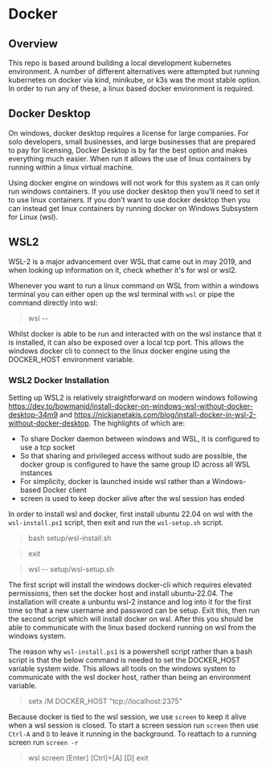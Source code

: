 # Docker

## Overview

This repo is based around building a local development kubernetes environment. A number of different alternatives were attempted but running kubernetes on docker via kind, minikube, or k3s was the most stable option. In order to run any of these, a linux based docker environment is required.

## Docker Desktop

On windows, docker desktop requires a license for large companies. For solo developers, small businesses, and large businesses that are prepared to pay for licensing, Docker Desktop is by far the best option and makes everything much easier. When run it allows the use of linux containers by running within a linux virtual machine. 

Using docker engine on windows will not work for this system as it can only run windows containers. If you use docker desktop then you'll need to set it to use linux containers. If you don't want to use docker desktop then you can instead get linux containers by running docker on Windows Subsystem for Linux (wsl).

## WSL2

WSL-2 is a major advancement over WSL that came out in may 2019, and when looking up information on it, check whether it's for wsl or wsl2.

Whenever you want to run a linux command on WSL from within a windows terminal you can either open up the wsl terminal with `wsl` or pipe the command directly into wsl:

> wsl -- <command>

Whilst docker is able to be run and interacted with on the wsl instance that it is installed, it can also be exposed over a local tcp port. This allows the windows docker cli to connect to the linux docker engine using the DOCKER_HOST environment variable.

### WSL2 Docker Installation

Setting up WSL2 is relatively straightforward on modern windows following <https://dev.to/bowmanjd/install-docker-on-windows-wsl-without-docker-desktop-34m9> and <https://nickjanetakis.com/blog/install-docker-in-wsl-2-without-docker-desktop>. The highlights of which are:

- To share Docker daemon between windows and WSL, it is configured to use a tcp socket
- So that sharing and privileged access without sudo are possible, the docker group is configured to have the same group ID across all WSL instances
- For simplicity, docker is launched inside wsl rather than a Windows-based Docker client
- screen is used to keep docker alive after the wsl session has ended

In order to install wsl and docker, first install ubuntu 22.04 on wsl with the `wsl-install.ps1` script, then exit and run the `wsl-setup.sh` script. 

> bash setup/wsl-install.sh

> exit

> wsl -- setup/wsl-setup.sh

The first script will install the windows docker-cli which requires elevated permissions, then set the docker host and install ubuntu-22.04. The installation will create a unbuntu wsl-2 instance and log into it for the first time so that a new username and password can be setup. Exit this, then run the second script which will install docker on wsl. After this you should be able to communicate with the linux based dockerd running on wsl from the windows system.

The reason why `wsl-install.ps1` is a powershell script rather than a bash script is that the below command is needed to set the DOCKER_HOST variable system wide. This allows all tools on the windows system to communicate with the wsl docker host, rather than being an environment variable.  

> setx /M DOCKER_HOST "tcp://localhost:2375"

Because docker is tied to the wsl session, we use `screen` to keep it alive when a wsl session is closed. To start a screen session run `screen` then use `Ctrl-A` and `D` to leave it running in the background. To reattach to a running screen run `screen -r`

> wsl
> screen
> [Enter]
> [Ctrl]+[A] [D]
> exit